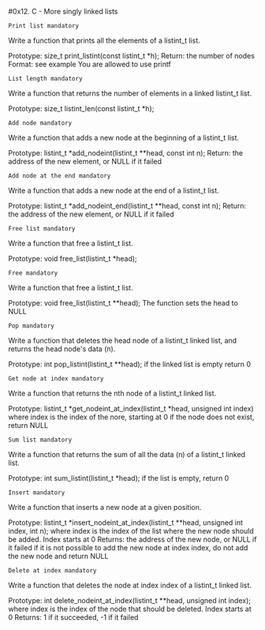 

#0x12. C - More singly linked lists

    Print list mandatory

Write a function that prints all the elements of a listint_t list.

Prototype: size_t print_listint(const listint_t *h); Return: the number of nodes Format: see example You are allowed to use printf

    List length mandatory

Write a function that returns the number of elements in a linked listint_t list.

Prototype: size_t listint_len(const listint_t *h);

    Add node mandatory

Write a function that adds a new node at the beginning of a listint_t list.

Prototype: listint_t *add_nodeint(listint_t **head, const int n); Return: the address of the new element, or NULL if it failed

    Add node at the end mandatory

Write a function that adds a new node at the end of a listint_t list.

Prototype: listint_t *add_nodeint_end(listint_t **head, const int n); Return: the address of the new element, or NULL if it failed

    Free list mandatory

Write a function that free a listint_t list.

Prototype: void free_list(listint_t *head);

    Free mandatory

Write a function that free a listint_t list.

Prototype: void free_list(listint_t **head); The function sets the head to NULL

    Pop mandatory

Write a function that deletes the head node of a listint_t linked list, and returns the head node's data (n).

Prototype: int pop_listint(listint_t **head); if the linked list is empty return 0

    Get node at index mandatory

Write a function that returns the nth node of a listint_t linked list.

Prototype: listint_t *get_nodeint_at_index(listint_t *head, unsigned int index) where index is the index of the nore, starting at 0 if the node does not exist, return NULL

    Sum list mandatory

Write a function that returns the sum of all the data (n) of a listint_t linked list.

Prototype: int sum_listint(listint_t *head); if the list is empty, return 0

    Insert mandatory

Write a function that inserts a new node at a given position.

Prototype: listint_t *insert_nodeint_at_index(listint_t **head, unsigned int index, int n); where index is the index of the list where the new node should be added. Index starts at 0 Returns: the address of the new node, or NULL if it failed if it is not possible to add the new node at index index, do not add the new node and return NULL

    Delete at index mandatory

Write a function that deletes the node at index index of a listint_t linked list.

Prototype: int delete_nodeint_at_index(listint_t **head, unsigned int index); where index is the index of the node that should be deleted. Index starts at 0 Returns: 1 if it succeeded, -1 if it failed
